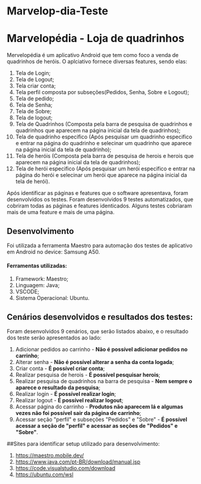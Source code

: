# Marvelop-dia-Teste

# Marvelopédia - Loja de quadrinhos 

Mervelopédia é um aplicativo Android que tem como foco a venda de quadrinhos de heróis. O aplciativo fornece diversas features, sendo elas:

1. Tela de Login;
2. Tela de Logout;
3. Tela criar conta;
4. Tela perfil composta por subseções(Pedidos, Senha, Sobre e Logout);
5. Tela de pedido;
6. Tela de Senha;
7. Tela de Sobre;
8. Tela de logout;
9. Tela de Quadrinhos (Composta pela barra de pesquisa de quadrinhos e quadrinhos que aparecem na página inicial da tela de quadrinhos);
10. Tela de quadrinho especifico (Após pesquisar um quadrinho especifico e entrar na página do quadrinho e selecinar um quadrinho que aparece na página inicial da tela de quadrinho);
11. Tela de heróis (Composta pela barra de pesquisa de herois e herois que aparecem na página inicial da tela de quadrinhos);
12. Tela de herói especifico (Após pesquisar um herói especifico e entrar na página do herói e selecinar um herói que aparece na página inicial da tela de herói).

Após identificar as páginas e features que o software apresentava, foram desenvolvidos os testes. Foram desenvolvidos 9 testes automatizados, que cobriram todas as páginas e features identicados. Alguns testes cobriaram mais de uma feature e mais de uma página.

## Desenvolvimento 
Foi utilizada a ferramenta Maestro para automação dos testes de aplicativo em Android no device: Samsung A50.

#### Ferramentas utilizadas:
1. Framework: Maestro;
2. Linguagem: Java;
3. VSCODE;
4. Sistema Operacional: Ubuntu.

## Cenários desenvolvidos e resultados dos testes:
Foram desenvolvidos 9 cenários, que serão listados abaixo, e o resultado dos teste serão apresentados ao lado:

1. Adicionar pedidos ao carrinho - **Não é possível adicionar pedidos no carrinho**;
2. Alterar senha - **Não é possível alterar a senha da conta logada**;
3. Criar conta - **É possível criar conta**;
4. Realizar pesquisa de herois - **É possível pesquisar herois**;
5. Realizar pesquisa de quadrinhos na barra de pesquisa - **Nem sempre o aparece o resultado da pesquisa**;
6. Realizar login - **É possível realizar login**;
7. Realizar logout - **É possível realizar logout**;
8. Acessar página do carrinho - **Produtos não aparecem lá e algumas vezes não foi possível sair da página de carrinho**;
9. Acessar seção "perfil" e subseções "Pedidos"  e "Sobre" - **É possível acessar a seção de "perfil" e acessar as seções de "Pedidos" e "Sobre"**.

##Sites para identificar setup utilizado para desenvolvimento:
1. https://maestro.mobile.dev/
2. https://www.java.com/pt-BR/download/manual.jsp
3. https://code.visualstudio.com/download
4. https://ubuntu.com/wsl

